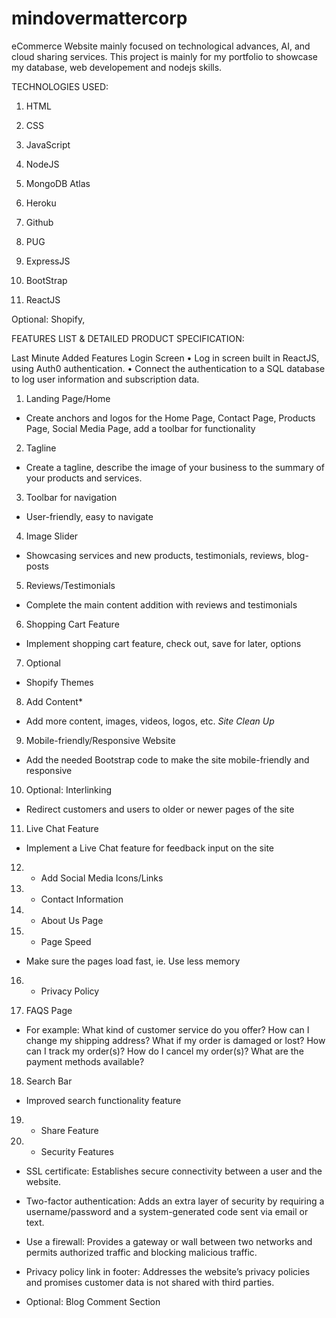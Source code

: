 # mindovermattercorp
eCommerce Website mainly focused on technological advances, AI, and cloud sharing services. This project is mainly for my portfolio to showcase my database, web developement and nodejs skills. 

TECHNOLOGIES USED:

1. HTML

2. CSS

3. JavaScript

4. NodeJS

5. MongoDB Atlas

6. Heroku 

7. Github

8. PUG

9. ExpressJS

10. BootStrap

11. ReactJS

Optional: Shopify,

FEATURES LIST & DETAILED PRODUCT SPECIFICATION:

Last Minute Added Features
Login Screen
• Log in screen built in ReactJS, using Auth0 authentication.
• Connect the authentication to a SQL database to log user information and subscription data.

1. Landing Page/Home
- Create anchors and logos for the Home Page, Contact Page, Products Page, Social Media Page, add a toolbar for functionality 

2. Tagline
- Create a tagline, describe the image of your business to the summary of your products and services.

3. Toolbar for navigation
- User-friendly, easy to navigate

4. Image Slider
- Showcasing services and new products, testimonials, reviews, blog-posts

5. Reviews/Testimonials 
- Complete the main content addition with reviews and testimonials

6. Shopping Cart Feature
- Implement shopping cart feature, check out, save for later, options

7. Optional
- Shopify Themes

8. Add Content*
- Add more content, images, videos, logos, etc. *Site Clean Up*

9. Mobile-friendly/Responsive Website
- Add the needed Bootstrap code to make the site mobile-friendly and responsive

10. Optional: Interlinking
- Redirect customers and users to older or newer pages of the site

11. Live Chat Feature
- Implement a Live Chat feature for feedback input on the site

12. - Add Social Media Icons/Links

13. - Contact Information

14. - About Us Page

15. - Page Speed
- Make sure the pages load fast, ie. Use less memory

16. - Privacy Policy 

17. FAQS Page 
- For example:
What kind of customer service do you offer?
How can I change my shipping address?
What if my order is damaged or lost?
How can I track my order(s)?
How do I cancel my order(s)?
What are the payment methods available?

18. Search Bar 
- Improved search functionality feature

19. - Share Feature

20. - Security Features

- SSL certificate: Establishes secure connectivity between a user and the website.

- Two-factor authentication: Adds an extra layer of security by requiring a username/password and a system-generated code sent via email or text.

- Use a firewall: Provides a gateway or wall between two networks and permits authorized traffic and blocking malicious traffic.

- Privacy policy link in footer: Addresses the website’s privacy policies and promises customer data is not shared with third parties.

- Optional: Blog Comment Section
